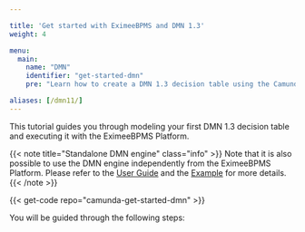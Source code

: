 ```yaml
---

title: 'Get started with EximeeBPMS and DMN 1.3'
weight: 4

menu:
  main:
    name: "DMN"
    identifier: "get-started-dmn"
    pre: "Learn how to create a DMN 1.3 decision table using the Camunda Modeler. Package it as a web application and deploy it to an Apache Tomcat Server."

aliases: [/dmn11/]
---
```


This tutorial guides you through modeling your first DMN 1.3 decision table and executing it with the EximeeBPMS Platform.

{{< note title="Standalone DMN engine" class="info" >}}
Note that it is also possible to use the DMN engine independently from the EximeeBPMS Platform. Please refer to the [User Guide](/manual/latest/user-guide/dmn-engine/embed/) and the [Example](https://github.com/camunda/camunda-bpm-examples/tree/master/dmn-engine/dmn-engine-java-main-method) for more details.
{{< /note >}}

{{< get-code repo="camunda-get-started-dmn" >}}

You will be guided through the following steps:
